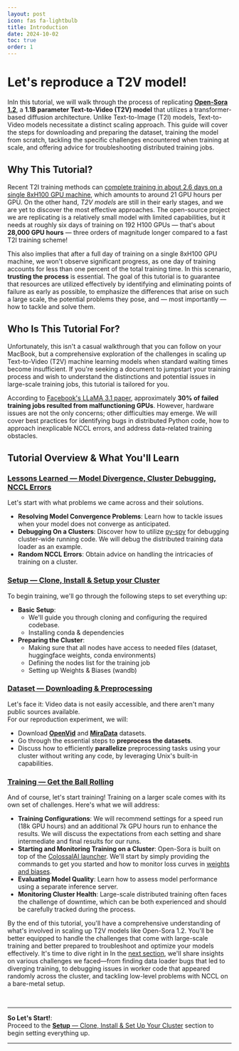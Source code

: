 ```yaml
---
layout: post
icon: fas fa-lightbulb
title: Introduction
date: 2024-10-02
toc: true
order: 1
---
```


# Let's reproduce a **T2V** model!
InIn this tutorial, we will walk through the process of replicating [**Open-Sora 1.2**](https://github.com/hpcaitech/Open-Sora), a **1.1B parameter Text-to-Video (T2V) model** that utilizes a transformer-based diffusion architecture. Unlike Text-to-Image (T2I) models, Text-to-Video models necessitate a distinct scaling approach. This guide will cover the steps for downloading and preparing the dataset, training the model from scratch, tackling the specific challenges encountered when training at scale, and offering advice for troubleshooting distributed training jobs.



## Why This Tutorial?
Recent T2I training methods can [complete training in about 2.6 days on a single 8xH100 GPU machine](https://arxiv.org/abs/2407.15811), which amounts to around 21 GPU hours per GPU. On the other hand, *T2V models* are still in their early stages, and we are yet to discover the most effective approaches. The open-source project we are replicating is a relatively small model with limited capabilities, but it needs at roughly six days of training on 192 H100 GPUs — that's about **28,000 GPU hours** — three orders of magnitude longer compared to a fast T2I training scheme!

This also implies that after a full day of training on a single 8xH100 GPU machine, we won't observe significant progress, as one day of training accounts for less than one percent of the total training time. In this scenario, **trusting the process** is essential. The goal of this tutorial is to guarantee that resources are utilized effectively by identifying and eliminating points of failure as early as possible, to emphasize the differences that arise on such a large scale, the potential problems they pose, and — most importantly — how to tackle and solve them.



## Who Is This Tutorial For?
Unfortunately, this isn't a casual walkthrough that you can follow on your MacBook, but a comprehensive exploration of the challenges in scaling up Text-to-Video (T2V) machine learning models when standard waiting times become insufficient. If you're seeking a document to jumpstart your training process and wish to understand the distinctions and potential issues in large-scale training jobs, this tutorial is tailored for you.

According to [Facebook's LLaMA 3.1 paper](https://arxiv.org/abs/2407.21783), approximately **30% of failed training jobs resulted from malfunctioning GPUs**. However, hardware issues are not the only concerns; other difficulties may emerge. We will cover best practices for identifying bugs in distributed Python code, how to approach inexplicable NCCL errors, and address data-related training obstacles.



## Tutorial Overview & What You'll Learn

### [**Lessons Learned** — Model Divergence, Cluster Debugging, NCCL Errors](../05-lessons)
Let's start with what problems we came across and their solutions.
- **Resolving Model Convergence Problems**: Learn how to tackle issues when your model does not converge as anticipated.
- **Debugging On a Clusters**: Discover how to utilize [py-spy](https://github.com/benfred/py-spy) for debugging cluster-wide running code. We will debug the distributed training data loader as an example.
- **Random NCCL Errors**: Obtain advice on handling the intricacies of training on a cluster.


### [**Setup** — Clone, Install & Setup your Cluster](../02-setup)
To begin training, we'll go through the following steps to set everything up:
- **Basic Setup**:
    - We'll guide you through cloning and configuring the required codebase.
    - Installing conda & dependencies
- **Preparing the Cluster**:
    - Making sure that all nodes have access to needed files (dataset, huggingface weights, conda environments)
    - Defining the nodes list for the training job
    - Setting up Weights & Biases (wandb)


### [**Dataset** — Downloading & Preprocessing](../03-dataset)
Let's face it: Video data is not easily accessible, and there aren't many public sources available.  
For our reproduction experiment, we will:
- Download [**OpenVid**](https://github.com/NJU-PCALab/OpenVid-1M) and [**MiraData**](https://github.com/mira-space/MiraData) datasets.
- Go through the essential steps to **preprocess the datasets**.
- Discuss how to efficiently **parallelize** preprocessing tasks using your cluster without writing any code, by leveraging Unix's built-in capabilities.


### [**Training** — Get the Ball Rolling](../04-training)
And of course, let's start training! Training on a larger scale comes with its own set of challenges. Here's what we will address:
- **Training Configurations**: We will recommend settings for a speed run (18k GPU hours) and an additional 7k GPU hours run to enhance the results. We will discuss the expectations from each setting and share intermediate and final results for our runs.
- **Starting and Monitoring Training on a Cluster**: Open-Sora is built on top of the [ColossalAI launcher](https://colossalai.org/). We'll start by simply providing the commands to get you started and how to monitor loss curves in [weights and biases](https://wandb.com).
- **Evaluating Model Quality**: Learn how to assess model performance using a separate inference server.
- **Monitoring Cluster Health**: Large-scale distributed training often faces the challenge of downtime, which can be both experienced and should be carefully tracked during the process.


By the end of this tutorial, you'll have a comprehensive understanding of what's involved in scaling up T2V models like Open-Sora 1.2. You'll be better equipped to handle the challenges that come with large-scale training and better prepared to troubleshoot and optimize your models effectively.
It's time to dive right in In the [next section](../lessons.md), we'll share insights on various challenges we faced—from finding data loader bugs that led to diverging training, to debugging issues in worker code that appeared randomly across the cluster, and tackling low-level problems with NCCL on a bare-metal setup.


<br/>

---

**So Let's Start!**:  
Proceed to the [**Setup** — Clone, Install & Set Up Your Cluster](../02-setup) section to begin setting everything up.

---
